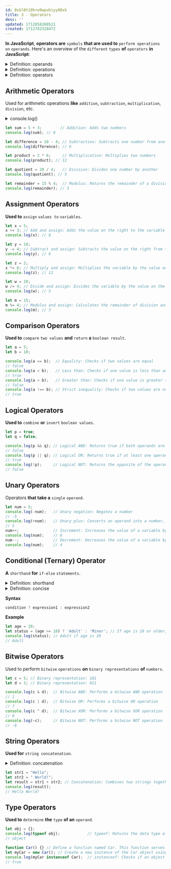 ```yaml
---
id: 0skl0t10hrw9wpuhiyy00xk
title: 3 - Operators
desc: ''
updated: 1712858260521
created: 1712782328472
---
```


**In JavaScript**, **operators are** `symbols` **that are used to** `perform operations` `on` `operands`. Here's an overview of the `different` `types` **of** `operators` **in JavaScript**:



<!-- start of 'operands' section -->
<details>
    <summary>Definition: operands</summary>

#
These are the `values` **or** `variables` **that are** `involved` **in an** `operation`. They're like the ingredients you use to perform an action. For example, in 5 + 3, 5 and 3 are operands.

---
</details>
<!-- end of 'operands' section -->



<!-- start of 'operations' section -->
<details>
    <summary>Definition: operations</summary>

#
These are the `actions` **or** `tasks` `performed` `on` `operands` **to** `produce` **a** `result`.

---
</details>
<!-- end of 'operations' section -->



<!-- start of 'operators' section -->
<details>
    <summary>Definition: operators</summary>

#
These are the `symbols` **or** `keywords` **that** `represent` **specific** `operations`. They're **like** the **tools** you use to perform actions.

---
</details>
<!-- end of 'operators' section -->



## Arithmetic Operators
Used for arithmetic operations **like** `addition`, `subtraction`, `multiplication`, `division`, etc.



<!-- start of 'console.log()' section -->
<details>
    <summary>console.log()</summary>

#
'console.log()' **is a** `method` **in JavaScript that** `outputs` `data to` **the** `console`. It's **commonly used for** `debugging` purposes **or for** `displaying` `information` **to the** `user` **in** `browser-based` `environments`.

---
</details>
<!-- end of 'console.log()' section -->



```javascript
let sum = 5 + 3;        // Addition: Adds two numbers
console.log(sum); // 8

let difference = 10 - 4; // Subtraction: Subtracts one number from another
console.log(difference); // 6

let product = 2 * 6;     // Multiplication: Multiplies two numbers
console.log(product); // 12

let quotient = 20 / 4;   // Division: Divides one number by another
console.log(quotient); // 5

let remainder = 15 % 4;  // Modulus: Returns the remainder of a division
console.log(remainder); // 3
```


## Assignment Operators
**Used to** `assign` `values to` `variables`.

```javascript
let x = 5;
x += 3; // Add and assign: Adds the value on the right to the variable and assigns the result back to the variable
console.log(x); // 8

let y = 10;
y -= 4; // Subtract and assign: Subtracts the value on the right from the variable and assigns the result back to the variable
console.log(y); // 6

let z = 2;
z *= 6; // Multiply and assign: Multiplies the variable by the value on the right and assigns the result back to the variable
console.log(z); // 12

let w = 20;
w /= 4; // Divide and assign: Divides the variable by the value on the right and assigns the result back to the variable
console.log(w); // 5

let m = 15;
m %= 4; // Modulus and assign: Calculates the remainder of division and assigns the result back to the variable
console.log(m); // 3
```


## Comparison Operators
**Used to** `compare` `two values` **and** `return` **a** `boolean result`.

```javascript
let a = 5;
let b = 10;

console.log(a == b);  // Equality: Checks if two values are equal
// false
console.log(a < b);   // Less than: Checks if one value is less than another
// true
console.log(a > b);   // Greater than: Checks if one value is greater than another
// false
console.log(a !== b); // Strict inequality: Checks if two values are not strictly equal
// true
```


## Logical Operators
**Used to** `combine` **or** `invert` `boolean values`.

```javascript
let p = true;
let q = false;

console.log(p && q); // Logical AND: Returns true if both operands are true
// false
console.log(p || q); // Logical OR: Returns true if at least one operand is true
// true
console.log(!p);     // Logical NOT: Returns the opposite of the operand's boolean value
// false
```


## Unary Operators
Operators **that take a** `single` `operand`.

```javascript
let num = 5;
console.log(-num);   // Unary negation: Negates a number
// -5
console.log(+num);   // Unary plus: Converts an operand into a number, with no effect here
// 5
num++;               // Increment: Increases the value of a variable by 1
console.log(num);    // 6
num--;               // Decrement: Decreases the value of a variable by 1
console.log(num);    // 4
```


## Conditional (Ternary) Operator
**A** `shorthand` **for** `if-else` `statements`.



<!-- start of 'shorthand' section -->
<details>
    <summary>Definition: shorthand</summary>

#
In general, a shorthand **refers to a** `quicker` **or** `more concise` `way` **of** `expressing` `something`. **In programming**, shorthand often **refers to syntax or techniques that allow you to achieve the same result with less code or typing effort**.

---
</details>
<!-- end of 'shorthand' section -->



<!-- start of 'concise' section -->
<details>
    <summary>Definition: concise</summary>

#
"Concise" **means** `expressing` `a lot` **of** `information` `clearly` **and** `effectively` `in` **a** `few words` **or a** `short space`.

---
</details>
<!-- end of 'concise' section -->



**Syntax**
```javascript
condition ? expression1 : expression2
```

**Example**
```javascript
let age = 20;
let status = (age >= 18) ? 'Adult' : 'Minor'; // If age is 18 or older, status is 'Adult', else 'Minor'
console.log(status); // Adult if age is 20
// Adult
```


## Bitwise Operators
Used to perform `bitwise` `operations` **on** `binary representations` **of** `numbers`.

```javascript
let c = 5; // Binary representation: 101
let d = 3; // Binary representation: 011

console.log(c & d);  // Bitwise AND: Performs a bitwise AND operation
// 1
console.log(c | d);  // Bitwise OR: Performs a bitwise OR operation
// 7
console.log(c ^ d);  // Bitwise XOR: Performs a bitwise XOR operation
// 6
console.log(~c);     // Bitwise NOT: Performs a bitwise NOT operation
// -6
```


## String Operators
**Used for** `string concatenation`.



<!-- start of 'concatenation' section -->
<details>
    <summary>Definition: concatenation</summary>

#
Concatenation **means** `putting things` `together`. **In programming**, it's **often used with strings**, where you join two or more strings **to make a longer one**.

---
</details>
<!-- end of 'concatenation' section -->



```javascript
let str1 = "Hello";
let str2 = " World!";
let result = str1 + str2; // Concatenation: Combines two strings together
console.log(result);
// Hello World!
```


## Type Operators
**Used to** `determine` **the** `type` **of an** `operand`.

```javascript
let obj = {};
console.log(typeof obj);            // typeof: Returns the data type of an operand
// object

function Car() {} // Define a function named Car. This function serves as a constructor for creating Car objects.
let myCar = new Car(); // Create a new instance of the Car object using the 'new' keyword and the Car constructor function.
console.log(myCar instanceof Car);  // instanceof: Checks if an object is an instance of a specific object type
// true
```